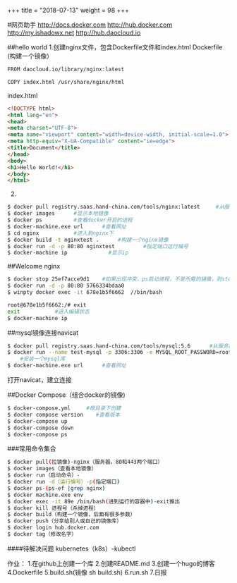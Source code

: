 +++
title = "2018-07-13"
weight = 98
+++

#网页助手
http://docs.docker.com
http://hub.docker.com
http://my.ishadowx.net
http://hub.daocloud.io
 

##hello world
1.创建nginx文件，包含Dockerfile文件和index.html
Dockerfile  (构建一个镜像）
```bash
FROM daocloud.io/library/nginx:latest

COPY index.html /usr/share/nginx/html
```
index.html
```html
<!DOCTYPE html>
<html lang="en">
<head>
<meta charset="UTF-8">
<meta name="viewport" content="width=device-width, initial-scale=1.0">
<meta http-equiv="X-UA-Compatible" content="ie=edge">
<title>Document</title>
</head>
<body>
<h1>Hello World!</h1>
</body>
</html>
```
2.
```bash
$ docker pull registry.saas.hand-china.com/tools/nginx:latest     #从服务器中拉取nginx镜像
$ docker images      #显示本地镜像
$ docker ps          #查看docker开启的进程
$ docker-machine.exe url      #查看网址
$ cd nginx           #进入到nginx下
$ docker build -t nginxtest .      #构建一个nginx镜像
$ docker run -d -p 80:80 nginxtest         #指定端口运行编号
$ docker-machine ip             #显示ip
```
##Welcome  nginx
```bash
$ docker stop 25ef7acce9d1    #如果出现冲突，ps启动进程，不是所需的镜像，则stop
$ docker run -d -p 80:80 5766334bdaa0    
$ winpty docker exec -it 678e1b5f6662  //bin/bash

root@678e1b5f6662:/# exit
exit           #进入编辑状态
$ docker-machine ip

```

##mysql镜像连接navicat
```bash
$ docker pull registry.saas.hand-china.com/tools/mysql:5.6      #从服务器中拉取mysql镜像
$ docker run --name test-mysql -p 3306:3306 -e MYSQL_ROOT_PASSWORD=root -d registry.saas.hand-china.com/tools/mysql:5.6
    #安装一个mysql库
$ docker-machine.exe url      #查看网址
```
打开navicat，建立连接


##Docker  Compose（组合docker的镜像)
```bash
$ docker-compose.yml     #根目录下创建
$ docker compose version    #查看版本
$ docker-compose up
$ docker-compose down
$ docker-compose ps
```

###常用命令集合
```bash
$ docker pull(拉镜像)-nginx（服务器，80和443两个端口）
$ docker images（查看本地镜像）
$ docker run（启动命令）-
$ docker run -d（运行编号）-p(指定端口)
$ docker ps-(ps-ef |grep nginx)
$ docker machine.exe env
$ docker exec -it 89e /bin/bash(进到运行的容器中)-exit推出
$ docker kill 进程号（杀掉进程）
$ docker build（构建一个镜像，后面有很多参数）
$ docker push（分享给别人或自己的镜像库）
$ docker login hub.docker.com
$ docker tag（修改名字）
```
####待解决问题
kubernetes（k8s）-kubectl

作业： 
1.在github上创建一个库 
2.创建README.md
3.创建一个hugo的博客
4.Dockerfile
5.build.sh(镜像 sh build.sh)
6.run.sh
7.日报









